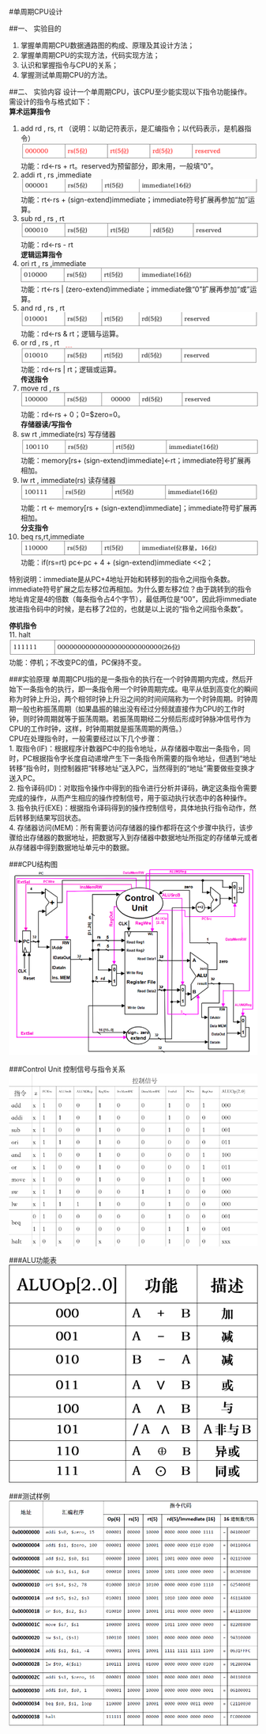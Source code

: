 #单周期CPU设计

##一、 实验目的
1. 掌握单周期CPU数据通路图的构成、原理及其设计方法；  
2. 掌握单周期CPU的实现方法，代码实现方法；  
3. 认识和掌握指令与CPU的关系；  
4. 掌握测试单周期CPU的方法。  

##二、 实验内容
设计一个单周期CPU，该CPU至少能实现以下指令功能操作。需设计的指令与格式如下：  
**算术运算指令**  
1. add  rd , rs, rt  （说明：以助记符表示，是汇编指令；以代码表示，是机器指令）
![](images/add.png)  
功能：rd←rs + rt。reserved为预留部分，即未用，一般填“0”。  
2. addi  rt , rs ,immediate  
![](images/addi.png)  
功能：rt←rs + (sign-extend)immediate；immediate符号扩展再参加“加”运算。  
3. sub  rd , rs , rt  
![](images/sub.png)  
功能：rd←rs - rt  
**逻辑运算指令**  
4. ori  rt , rs ,immediate  
![](images/ori.png)  
功能：rt←rs | (zero-extend)immediate；immediate做“0”扩展再参加“或”运算。  
5. and  rd , rs , rt  
![](images/and.png)  
功能：rd←rs & rt；逻辑与运算。  
6. or  rd , rs , rt  
![](images/or.png)  
功能：rd←rs | rt；逻辑或运算。  
 **传送指令**  
7. move  rd , rs  
![](images/move.png)  
功能：rd←rs + $0 ；$0=$zero=0。  
**存储器读/写指令**  
8. sw  rt ,immediate(rs) 写存储器  
![](images/sw.png)
功能：memory[rs+ (sign-extend)immediate]←rt；immediate符号扩展再相加。  
9. lw  rt , immediate(rs) 读存储器  
![](images/lw.png)  
功能：rt ← memory[rs + (sign-extend)immediate]；immediate符号扩展再相加。  
 **分支指令**  
10. beq  rs,rt,immediate  
![](images/beq.png)  
功能：if(rs=rt) pc←pc + 4 + (sign-extend)immediate <<2；  

特别说明：immediate是从PC+4地址开始和转移到的指令之间指令条数。immediate符号扩展之后左移2位再相加。为什么要左移2位？由于跳转到的指令地址肯定是4的倍数（每条指令占4个字节），最低两位是“00”，因此将immediate放进指令码中的时候，是右移了2位的，也就是以上说的“指令之间指令条数”。

**停机指令**  
11. halt  
![](images/halt.png)  
功能：停机；不改变PC的值，PC保持不变。  
  
  
###实验原理
单周期CPU指的是一条指令的执行在一个时钟周期内完成，然后开始下一条指令的执行，即一条指令用一个时钟周期完成。电平从低到高变化的瞬间称为时钟上升沿，两个相邻时钟上升沿之间的时间间隔称为一个时钟周期。时钟周期一般也称振荡周期（如果晶振的输出没有经过分频就直接作为CPU的工作时钟，则时钟周期就等于振荡周期。若振荡周期经二分频后形成时钟脉冲信号作为CPU的工作时钟，这样，时钟周期就是振荡周期的两倍。）  
    CPU在处理指令时，一般需要经过以下几个步骤：  
    1. 取指令(IF)：根据程序计数器PC中的指令地址，从存储器中取出一条指令，同时，PC根据指令字长度自动递增产生下一条指令所需要的指令地址，但遇到“地址转移”指令时，则控制器把“转移地址”送入PC，当然得到的“地址”需要做些变换才送入PC。  
    2. 指令译码(ID)：对取指令操作中得到的指令进行分析并译码，确定这条指令需要完成的操作，从而产生相应的操作控制信号，用于驱动执行状态中的各种操作。  
    3. 指令执行(EXE)：根据指令译码得到的操作控制信号，具体地执行指令动作，然后转移到结果写回状态。  
    4. 存储器访问(MEM)：所有需要访问存储器的操作都将在这个步骤中执行，该步骤给出存储器的数据地址，把数据写入到存储器中数据地址所指定的存储单元或者从存储器中得到数据地址单元中的数据。  


###CPU结构图
![](images/overview.png)

###Control Unit 控制信号与指令关系
![](images/CU.png)

###ALU功能表
![](images/ALUOp.png)

###测试样例
![](images/testSamples.png)
